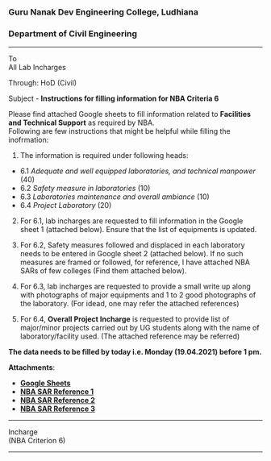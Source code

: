 ### Guru Nanak Dev Engineering College, Ludhiana
### Department of Civil Engineering

---

To  
All Lab Incharges  

Through: HoD (Civil)

Subject - **Instructions for filling information for NBA Criteria 6** 

Please find attached Google sheets to fill information related to **Facilities and Technical Support** as required by NBA.  
Following are few instructions that might be helpful while filling the inofrmation:  

1. The information is required under following heads:
- 6.1 *Adequate and well equipped laboratories, and technical manpower* (40)
- 6.2 *Safety measure in laboratories* (10)
- 6.3 *Laboratories maintenance and overall ambiance* (10)
- 6.4 *Project Laboratory* (20)

2. For 6.1, lab incharges are requested to fill information in the Google sheet 1 (attached below). Ensure that the list of equipments is updated.

3. For 6.2, Safety measures followed and displaced in each laboratory needs to be entered in Google sheet 2 (attached below). 
If no such measures are framed or followed, for reference, I have attached NBA SARs of few colleges (Find them attached below). 

4. For 6.3, lab incharges are requested to provide a small write up along with photographs of major equipments and 1 to 2 good photographs of the laboratory. (For idead, one may refer the attached references)

5. For 6.4, **Overall Project Incharge** is requested to provide list of major/minor projects carried out by UG students along with the name of laboratory/facility used. (The attached reference may be referred)

**The data needs to be filled by today i.e. Monday (19.04.2021) before 1 pm.**  

**Attachments**:

- **[Google Sheets](https://docs.google.com/spreadsheets/d/1iaim_1T0FDZaLkDqBz3aAijsyerh-8z3QZEE9vvtSVM/edit?usp=sharing)**
- **[NBA SAR Reference 1](http://www.nitjsr.ac.in/institute/NBA_19/sap/SAR_2334_Civil%20Engineering_NITJSR.pdf)**
- **[NBA SAR Reference 2](http://www.acsce.edu.in/acsce/wp-content/uploads/2016/08/Civil-SAR.pdf)**
- **[NBA SAR Reference 3](https://www.anits.edu.in/nba/Civil%20NBA%20SAR%20July%202019%20.pdf)**

---
 
Incharge  
(NBA Criterion 6)

---



